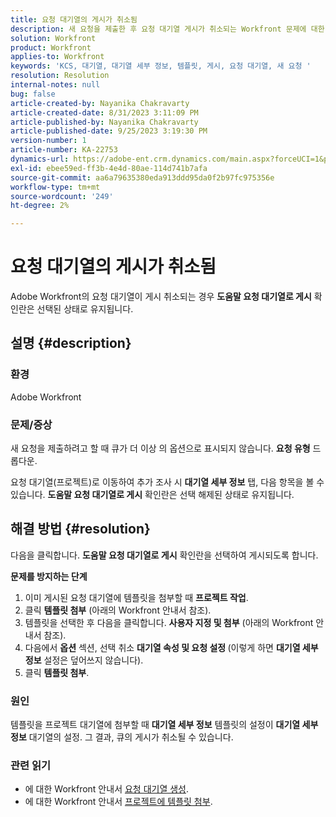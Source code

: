 ```yaml
---
title: 요청 대기열의 게시가 취소됨
description: 새 요청을 제출한 후 요청 대기열 게시가 취소되는 Workfront 문제에 대한 해결 방법을 찾습니다.
solution: Workfront
product: Workfront
applies-to: Workfront
keywords: 'KCS, 대기열, 대기열 세부 정보, 템플릿, 게시, 요청 대기열, 새 요청 '
resolution: Resolution
internal-notes: null
bug: false
article-created-by: Nayanika Chakravarty
article-created-date: 8/31/2023 3:11:09 PM
article-published-by: Nayanika Chakravarty
article-published-date: 9/25/2023 3:19:30 PM
version-number: 1
article-number: KA-22753
dynamics-url: https://adobe-ent.crm.dynamics.com/main.aspx?forceUCI=1&pagetype=entityrecord&etn=knowledgearticle&id=2d4c8498-1048-ee11-be6d-6045bd006e5a
exl-id: ebee59ed-ff3b-4e4d-80ae-114d741b7afa
source-git-commit: aa6a79635380eda913ddd95da0f2b97fc975356e
workflow-type: tm+mt
source-wordcount: '249'
ht-degree: 2%

---
```


# 요청 대기열의 게시가 취소됨


Adobe Workfront의 요청 대기열이 게시 취소되는 경우 <b>도움말 요청 대기열로 게시</b> 확인란은 선택된 상태로 유지됩니다.

## 설명 {#description}


### 환경

Adobe Workfront

### 문제/증상

새 요청을 제출하려고 할 때 큐가 더 이상 의 옵션으로 표시되지 않습니다. <b>요청 유형</b> 드롭다운.

요청 대기열(프로젝트)로 이동하여 추가 조사 시 <b>대기열 세부 정보</b> 탭, 다음 항목을 볼 수 있습니다. <b>도움말 요청 대기열로 게시</b> 확인란은 선택 해제된 상태로 유지됩니다.


## 해결 방법 {#resolution}


다음을 클릭합니다. <b>도움말 요청 대기열로 게시</b> 확인란을 선택하여 게시되도록 합니다.

<b>문제를 방지하는 단계</b>

1. 이미 게시된 요청 대기열에 템플릿을 첨부할 때 <b>프로젝트 작업</b>.
2. 클릭 <b>템플릿 첨부</b> (아래의 Workfront 안내서 참조).
3. 템플릿을 선택한 후 다음을 클릭합니다. <b>사용자 지정 및 첨부</b> (아래의 Workfront 안내서 참조).
4. 다음에서 <b>옵션</b> 섹션, 선택 취소 <b>대기열 속성 및 요청 설정 </b>(이렇게 하면 <b>대기열 세부 정보</b> 설정은 덮어쓰지 않습니다).
5. 클릭 <b>템플릿 첨부</b>.


### 원인

템플릿을 프로젝트 대기열에 첨부할 때 <b>대기열 세부 정보</b> 템플릿의 설정이 <b>대기열 세부 정보</b> 대기열의 설정. 그 결과, 큐의 게시가 취소될 수 있습니다.

### 관련 읽기

- 에 대한 Workfront 안내서 [요청 대기열 생성](https://experienceleague.adobe.com/docs/workfront/using/manage-work/requests/create-and-manage-request-queues/create-request-queue.html).
- 에 대한 Workfront 안내서 [프로젝트에 템플릿 첨부](https://experienceleague.adobe.com/docs/workfront/using/manage-work/projects/create-and-manage-project-templates/attach-template-to-project.html).
